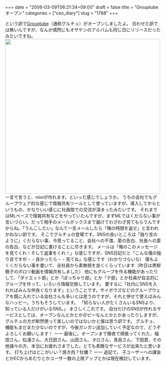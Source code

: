 +++
date = "2006-03-09T06:21:34+09:00"
draft = false
title = "Grouptubeオープン"
categories = ["ceo_diary"]
slug = "1788"
+++

という訳で<a href="http://grouptube.jp" target="_blank">Grouptube</a>（通称グルチュ）がオープンしましたよ。
合わせた訳では無いんですが、なんか偶然にもオザケンのアルバムも同じ日にリリースだったみたいですね。
<a href="http://grouptube.jp" target="_blank"><img src="http://daiskip.com/images/grouptube.jpg" width="500"></a>
一言で言うと、mixiが作れます。といった感じでしょうか。
うちの会社でもグループウェア的な感じで情報共有ツールとして使っていますが、導入してからというもの、かなりいい感じに社員間での交流が深まったみたいです。
それまではMLベースで情報共有などをやっていたんですが、まずMLではくだらない事が言いづらい。だって相手のメールボックスまで届けてわざわざ見てもらうんですからね。「うんこしたい」なんて一言メールしたら「俺の時間を返せ」と言われかねない訳です。
そこでグルチュの登場です。SNSの良いところは「独り言のように」くだらない事、今思ってること、会社への不満、愛の告白、社長への愛の告白、などが日記に書けることに尽きます。
メールは「俺のこのメッセージを見てくれ！そして返事をくれ！」な感じですが、SNS日記だと「こんな僕の独り言ですが・・良かったら・・見てね」な感じです（わかりづらいな）
僕もよくくだらない事を書いて、全社員から素無視を良くくらっています（昨日は黒柳徹子のポロリ動画を情報共有しました）
他にもグループを作る機能があったりして、「ダイエット部」とか「ぽっちゃり部」とか「デ部」とか社員が自主的にグループを作って、いろいろ情報交換しています。
要するに「社内にSNSを入れればみんな仲良くなります」ということです。サイボウズなどのグループウェアを既に入れている会社さんも多いとは思うのですが、それと併せて使えばみんなハッピー。うちもそうしています。
「知らない人がたくさんいるSNSより、知っている人だけがいるSNS。」
まさしくこれです。
自分だけのSNSが作れるサービスとしては、オープンなんとかとか＠ピーなんとかとかあったりしますが、グルチュの方が断然使って楽しいのではないかと僕は思う訳です。
グルチュ、機能もまだまだ少ないのですが、今後ガンガン追加していく予定なので、どうぞよろしくお願いします！
ーー
最後に。オープンまで徹夜で頑張ってくれた、福田さん、松浦さん、大日田さん、山田さん、タロさん、真島さん、下田君、その他諸々の方、本当にお疲れさまでした。とても素敵なサービスが出来たと思います。
打ち上げはどこがいい？焼き肉？牡蠣？
ーー
追記で。
子ユーザーへの課金とかECからめたりとかユーザー数の上限アップとかは現在検討しています。

